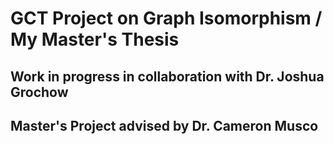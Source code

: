 # GCT Project on Graph Isomorphism / My Master's Thesis
## Work in progress in collaboration with Dr. Joshua Grochow
## Master's Project advised by Dr. Cameron Musco
